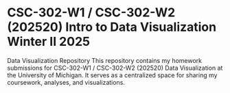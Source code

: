 # CSC-302-W1 / CSC-302-W2 (202520) Intro to Data Visualization Winter II 2025
Data Visualization Repository
This repository contains my homework submissions for CSC-302-W1 / CSC-302-W2 (202520) Data Visualization at the University of Michigan. It serves as a centralized space for sharing my coursework, analyses, and visualizations.
